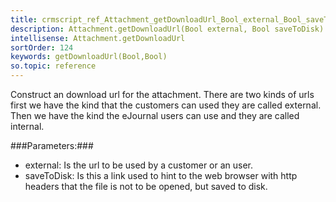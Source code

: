 ```yaml
---
title: crmscript_ref_Attachment_getDownloadUrl_Bool_external_Bool_saveToDisk
description: Attachment.getDownloadUrl(Bool external, Bool saveToDisk)
intellisense: Attachment.getDownloadUrl
sortOrder: 124
keywords: getDownloadUrl(Bool,Bool)
so.topic: reference
---
```


Construct an download url for the attachment. There are two kinds of urls first we have the kind that the customers can used they are called external. Then we have the kind the eJournal users can use and they are called internal.



###Parameters:###


 - external: Is the url to be used by a customer or an user.
 - saveToDisk: Is this a link used to hint to the web browser with http headers that the file is not to be opened, but saved to disk.


